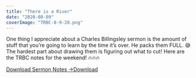```yaml
---
title: "There is a River"
date: "2020-08-09"
coverImage: "TRBC-8-9-20.png"
---
```


One thing I appreciate about a Charles Billingsley sermon is the amount of stuff that you’re going to learn by the time it’s over. He packs them FULL. 😅 The hardest part about drawing them is figuring out what to cut! Here are the TRBC notes for the weekend! 🔥🔥🔥

[Download Sermon Notes ->](https://sketchysermons.com/wp-content/uploads/2020/08/TRBC-8-9-20.pdf)[Download](https://sketchysermons.com/wp-content/uploads/2020/08/TRBC-8-9-20.pdf)
